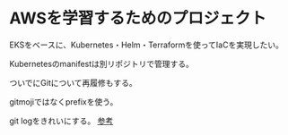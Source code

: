 # AWSを学習するためのプロジェクト

EKSをベースに、Kubernetes・Helm・Terraformを使ってIaCを実現したい。

Kubernetesのmanifestは別リポジトリで管理する。

ついでにGitについて再履修もする。

gitmojiではなくprefixを使う。

git logをきれいにする。
[参考](https://www.granfairs.com/blog/cto/git-merge-squash)